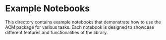 # Example Notebooks

This directory contains example notebooks that demonstrate how to use the ACM package for various tasks. Each notebook is designed to showcase different features and functionalities of the library.